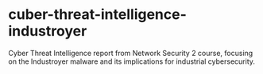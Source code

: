 # cuber-threat-intelligence-industroyer
Cyber Threat Intelligence report from Network Security 2 course, focusing on the Industroyer malware and its implications for industrial cybersecurity.
